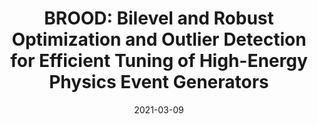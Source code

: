 ---
title: "BROOD: Bilevel and Robust Optimization and Outlier Detection for Efficient Tuning of High-Energy Physics Event Generators"
date: 2021-03-09
venue: SciPost Phys. Core 5 (2022) 001
link: https://doi.org/10.21468/SciPostPhysCore.5.1.001
inspire_id: 1851205
---